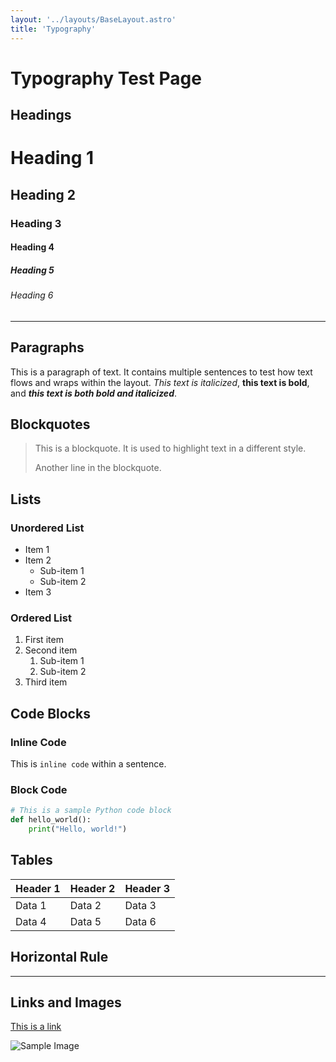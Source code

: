 ```yaml
---
layout: '../layouts/BaseLayout.astro'
title: 'Typography'
---
```


# Typography Test Page

## Headings

# Heading 1
## Heading 2
### Heading 3
#### Heading 4
##### Heading 5
###### Heading 6

---

## Paragraphs

This is a paragraph of text. It contains multiple sentences to test how text flows and wraps within the layout. *This text is italicized*, **this text is bold**, and ***this text is both bold and italicized***.

## Blockquotes

> This is a blockquote. It is used to highlight text in a different style.
>
> Another line in the blockquote.

## Lists

### Unordered List

- Item 1
- Item 2
  - Sub-item 1
  - Sub-item 2
- Item 3

### Ordered List

1. First item
2. Second item
   1. Sub-item 1
   2. Sub-item 2
3. Third item

## Code Blocks

### Inline Code

This is `inline code` within a sentence.

### Block Code

```python
# This is a sample Python code block
def hello_world():
    print("Hello, world!")
```

## Tables

| Header 1 | Header 2 | Header 3 |
|----------|----------|----------|
| Data 1   | Data 2   | Data 3   |
| Data 4   | Data 5   | Data 6   |

## Horizontal Rule

---

## Links and Images

[This is a link](https://en.wikipedia.org/wiki/Typewriter)

![Sample Image](https://upload.wikimedia.org/wikipedia/commons/0/00/Malling_Hansen%2C1867%2C_D%C3%A4nemark.jpg)

